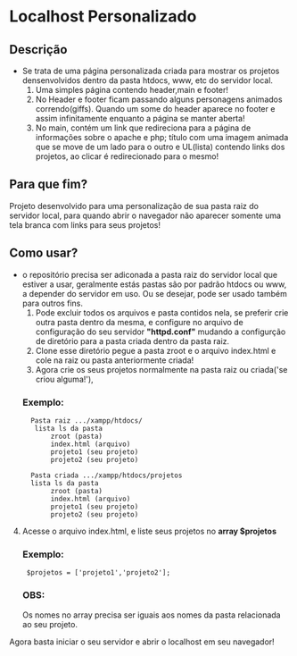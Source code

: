 # Localhost Personalizado

## Descrição
* Se trata de uma página personalizada criada para mostrar os projetos densenvolvidos dentro da pasta htdocs, www, etc do servidor local.
  1. Uma simples página contendo header,main e footer!
  2. No Header e footer ficam passando alguns personagens animados correndo(giffs).
     Quando um  some do header aparece no footer e assim infinitamente enquanto a página se manter aberta!
  3. No main, contém um link que redireciona para a página de informações sobre o apache e php; título com uma imagem animada que se move de um lado para o outro e UL(lista) contendo links dos projetos, ao clicar é redirecionado para o mesmo!
## Para que fim?
Projeto desenvolvido para uma personalização de sua pasta raiz do servidor local, para quando abrir o navegador não aparecer somente uma tela branca com links para seus projetos!
## Como usar?
* o repositório precisa ser adiconada a pasta raiz do servidor local que estiver a usar, geralmente estás pastas são por padrão htdocs ou www, a depender do servidor em uso. Ou se desejar, pode ser usado também para outros fins.
    1. Pode excluir todos os arquivos e pasta contidos nela, se preferir crie outra pasta dentro da mesma, e configure no arquivo de configuração do seu servidor
     __"httpd.conf"__ mudando a configurção de diretório para a pasta criada dentro da pasta raiz.
     2. Clone esse diretório pegue a pasta zroot e o arquivo index.html e cole na raiz ou pasta anteriormente criada!
     3. Agora crie  os seus projetos normalmente na pasta raiz ou criada('se criou alguma!'),
    ### Exemplo:
        Pasta raiz .../xampp/htdocs/
         lista ls da pasta
             zroot (pasta)
             index.html (arquivo)
             projeto1 (seu projeto)
             projeto2 (seu projeto)

        Pasta criada .../xampp/htdocs/projetos
        lista ls da pasta
             zroot (pasta)
             index.html (arquivo)
             projeto1 (seu projeto)
             projeto2 (seu projeto)
4. Acesse o arquivo index.html, e liste seus projetos no __array $projetos__ 
    ### Exemplo:
        $projetos = ['projeto1','projeto2'];
    ### OBS:
    Os nomes no array precisa ser iguais aos nomes da pasta relacionada ao seu projeto.

Agora basta iniciar o seu servidor e abrir o localhost em seu navegador!
    